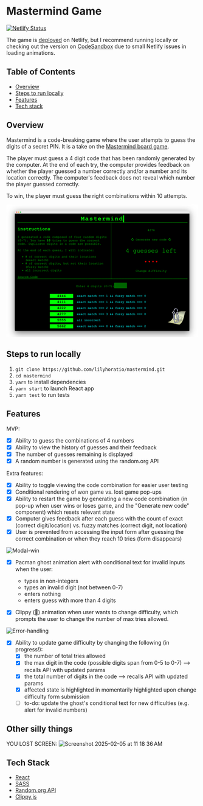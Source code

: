 # Mastermind Game

[![Netlify Status](https://api.netlify.com/api/v1/badges/45006e28-5bc0-4d75-aa62-3025556963c0/deploy-status)](https://app.netlify.com/sites/mastermind-lily/deploys)

The game is [deployed](https://mastermind-lily.netlify.com/) on Netlify, but I recommend running locally or checking out the version on [CodeSandbox](https://codesandbox.io/s/github/lilyhoratio/mastermind) due to small Netlify issues in loading animations.

## Table of Contents

- [Overview](#overview)
- [Steps to run locally](#steps-to-run-locally)
- [Features](#features)
- [Tech stack](#tech-stack)

## Overview

Mastermind is a code-breaking game where the user attempts to guess the digits of a secret PIN. It is a take on the [Mastermind board game](<https://en.wikipedia.org/wiki/Mastermind_(board_game)>).

The player must guess a 4 digit code that has been randomly generated by the computer. At the end of each try, the computer provides feedback on whether the player guessed a number correctly and/or a number and its location correctly. The computer's feedback does not reveal which number the player guessed correctly.

To win, the player must guess the right combinations within 10 attempts.

![Game](images/mastermind.png)

## Steps to run locally

1. `git clone https://github.com/lilyhoratio/mastermind.git`
2. `cd mastermind`
3. `yarn` to install dependencies
4. `yarn start` to launch React app
5. `yarn test` to run tests

## Features

MVP:

- [x] Ability to guess the combinations of 4 numbers
- [x] Ability to view the history of guesses and their feedback
- [x] The number of guesses remaining is displayed
- [x] A random number is generated using the random.org API

Extra features:

- [x] Ability to toggle viewing the code combination for easier user testing
- [x] Conditional rendering of won game vs. lost game pop-ups
- [x] Ability to restart the game by generating a new code combination (in pop-up when user wins or loses game, and the "Generate new code" component) which resets relevant state
- [x] Computer gives feedback after each guess with the count of exact (correct digit/location) vs. fuzzy matches (correct digit, not location)
- [x] User is prevented from accessing the input form after guessing the correct combination or when they reach 10 tries (form disappears)

![Modal-win](modal-win.gif)

- [x] Pacman ghost animation alert with conditional text for invalid inputs when the user:

  - types in non-integers
  - types an invalid digit (not between 0-7)
  - enters nothing
  - enters guess with more than 4 digits

- [x] Clippy (📎) animation when user wants to change difficulty, which prompts the user to change the number of max tries allowed.

![Error-handling](error-handling.gif)

- [x] Ability to update game difficulty by changing the following (in progress!):
  - [x] the number of total tries allowed
  - [x] the max digit in the code (possible digits span from 0-5 to 0-7) --> recalls API with updated params
  - [x] the total number of digits in the code --> recalls API with updated params
  - [x] affected state is highlighted in momentarily highlighted upon change difficulty form submission
  - [ ] to-do: update the ghost's conditional text for new difficulties (e.g. alert for invalid numbers)
     
## Other silly things
YOU LOST SCREEN:
<img width="958" alt="Screenshot 2025-02-05 at 11 18 36 AM" src="https://github.com/user-attachments/assets/737ef9c2-1fca-4860-80e9-75378b3c804c" />

## Tech Stack

- [React](https://reactjs.org/)
- [SASS](https://sass-lang.com/)
- [Random.org API](https://www.random.org/clients/http/api)
- [Clippy.js](https://github.com/SaraVieira/useClippy)
